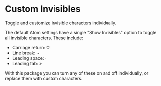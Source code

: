 # Custom Invisibles

Toggle and customize invisible characters individually.

The default Atom settings have a single "Show Invisibles" option to toggle all invisible characters.
These include:

- Carriage return: ¤
- Line break: ¬
- Leading space: ·
- Leading tab: »

With this package you can turn any of these on and off individually,
or replace them with custom characters.
